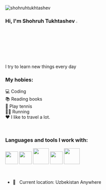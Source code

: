 <p align="left"> <img src="https://komarev.com/ghpvc/?username=shohruhtukhtashev&label=Profile%20views&color=0e75b6&style=flat" alt="shohruhtukhtashev" /> </p>

### Hi, I'm Shohruh Tukhtashev <img src="https://media.giphy.com/media/hvRJCLFzcasrR4ia7z/giphy.gif" width="3%"> <br />
I try to learn new things every day

### My hobies:
💻 Coding <br />
📚 Reading books <br />
🏓 Play tennis <br />
🏃‍♂️ Running <br />
❤️ I like to travel a lot.


<br />

### Languages and tools I work with:

<code><img src="https://ru-static.z-dn.net/files/d5a/b9954d15b8a54a2cc5e5fb640ff17f52.png" width="40px"></code>
<code><img src="https://logojinni.com/image/logos/numpy.svg" width="40px"></code>
<code><img src="https://miro.medium.com/max/1400/1*CboBBbO8EdrFt8CUQ4EhiQ.png" width="50px"></code>
<code><img src="https://upload.wikimedia.org/wikipedia/commons/thumb/2/2d/Tensorflow_logo.svg/1200px-Tensorflow_logo.svg.png" width="40px"></code>
<code><img src="https://www.pngkey.com/png/full/70-701534_supported-viz-libraries-5-lines-in-a-circle.png" width="50px"></code>

<br />

- 📍 &nbsp; Current location: Uzbekistan Anywhere
